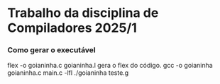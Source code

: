<h1>Trabalho da disciplina de Compiladores 2025/1</h1>


<h3>Como gerar o executável</h3>

flex -o goianinha.c goianinha.l gera o flex do código.
gcc -o goianinha goianinha.c main.c -lfl
./goianinha teste.g

